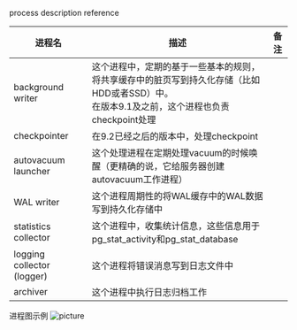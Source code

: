 process	description	reference

| 进程名 | 描述 | 备注 |
|--|--|--|
| background writer |	这个进程中，定期的基于一些基本的规则，将共享缓存中的脏页写到持久化存储（比如HDD或者SSD）中。<br>在版本9.1及之前，这个进程也负责checkpoint处理 ||
| checkpointer | 在9.2已经之后的版本中，处理checkpoint| |
| autovacuum launcher | 这个处理进程在定期处理vacuum的时候唤醒（更精确的说，它给服务器创建autovacuum工作进程） | |
| WAL writer | 这个进程周期性的将WAL缓存中的WAL数据写到持久化存储中 ||
| statistics collector | 这个进程中，收集统计信息，这些信息用于pg_stat_activity和pg_stat_database||
| logging collector (logger) | 这个进程将错误消息写到日志文件中||
| archiver | 这个进程中执行日志归档工作||

进程图示例
![picture](/interdb/fig-2-01.png "processor")